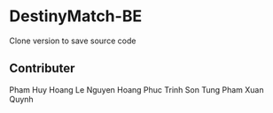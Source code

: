 # DestinyMatch-BE
Clone version to save source code

## Contributer
Pham Huy Hoang
Le Nguyen Hoang Phuc
Trinh Son Tung
Pham Xuan Quynh
